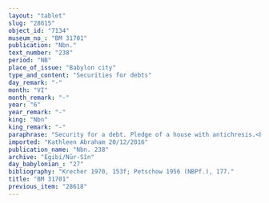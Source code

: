 ```yaml
---
layout: "tablet"
slug: "28615"
object_id: "7134"
museum_no_: "BM 31701"
publication: "Nbn."
text_number: "238"
period: "NB"
place_of_issue: "Babylon city"
type_and_content: "Securities for debts"
day_remark: "-"
month: "VI"
month_remark: "-"
year: "6"
year_remark: "-"
king: "Nbn"
king_remark: "-"
paraphrase: "Security for a debt. Pledge of a house with antichresis.<br /> The document concerns <strong>A</strong>&rsquo;s house, which is currently pledged to <strong>B.</strong> He will enjoy the right of usufruct in lieu of interest (antichresis), but should repair the house. In Nisan (I), Ta&scaron;rīt (VII) and Kislīm (IX) he will deliver 3 baskets of <em>tābīlu-</em>herbs. The fact that the house is now pledged to <strong>B</strong> does not effect the rental agreement with <strong>C</strong> who has been paying yearly 1/2 mina and 2 shekels of silver to <strong>D<sub>1</sub></strong> and <strong>D<sub>2</sub></strong>, as rent for this house. <strong>B</strong> is entitled to receive this rent [...] from <strong>D<sub>1</sub></strong> and <strong>D<sub>2</sub></strong> for the 1<sup>st</sup> year. Names of 2 witnesses and the scribe.<br /> &nbsp;<br /> <strong>A</strong> = Nab&ucirc;-aplu-iddin/Balāṭu//&Scaron;a-nā&scaron;ī&scaron;u; <strong>B</strong> = Nab&ucirc;-ahhē-iddin/&Scaron;ulāya//Egibi; <strong>C</strong> = Kuddāya; <strong>D<sub>1</sub></strong> = Nab&ucirc;-mu&scaron;ētiq-udd&ecirc;/Dayyān-Marduk//Mu&scaron;ēzib; <strong>D<sub>2</sub></strong> = Bēl-uballiṭ/Lī&scaron;iru//&Scaron;ang&ucirc;-parakki"
imported: "Kathleen Abraham 20/12/2016"
publication_name: "Nbn. 238"
archive: "Egibi/Nūr-Sîn"
day_babylonian_: "27"
bibliography: "Krecher 1970, 153f; Petschow 1956 (NBPf.), 177."
title: "BM 31701"
previous_item: "28618"
---
```

